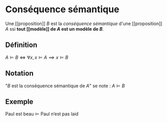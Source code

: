 # Conséquence sémantique

Une [[proposition]] $B$ est la _conséquence sémantique_ d'une [[proposition]] $A$ ssi **tout [[modèle]] de $A$ est un modèle de $B$**.

## Définition
$A\models B \iff \forall x, x\models A \implies x\models B$

## Notation
"$B$ est la conséquence sémantique de $A$" se note :
$A \models B$

## Exemple
$\text{Paul est beau} \models \text{Paul n'est pas laid}$
